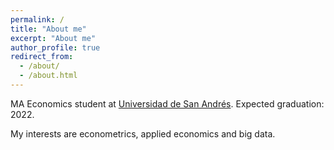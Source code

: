 ```yaml
---
permalink: /
title: "About me"
excerpt: "About me"
author_profile: true
redirect_from: 
  - /about/
  - /about.html
---
```


MA Economics student at [Universidad de San Andrés](https://udesa.edu.ar/). Expected graduation: 2022.

My interests are econometrics, applied economics and big data.
